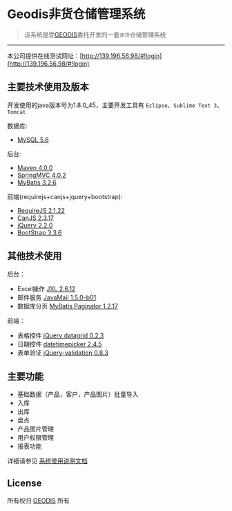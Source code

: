 # Geodis非货仓储管理系统

> 该系统是受[GEODIS](http://www.geodis.com/)委托开发的一套`非货`仓储管理系统

---

本公司提供在线测试网址：[http://139.196.56.98/#!login](http://139.196.56.98/#!login)

## 主要技术使用及版本

开发使用的java版本号为1.8.0_45，主要开发工具有 `Eclipse`、`Sublime Text 3`、`Tomcat`

数据库:
- [MySQL 5.6](https://www.mysql.com/)

后台:
- [Maven 4.0.0](https://maven.apache.org/)
- [SpringMVC 4.0.2](http://projects.spring.io/spring-framework/)
- [MyBatis 3.2.6](http://www.mybatis.org/mybatis-3/)

前端(requirejs+canjs+jquery+bootstrap):
- [RequireJS 2.1.22](http://requirejs.org/)
- [CanJS 2.3.17](https://canjs.com/)
- [jQuery 2.2.0](https://jquery.com/)
- [BootStrap 3.3.6](http://getbootstrap.com/)

## 其他技术使用

后台：
- Excel操作 [JXL 2.6.12](http://jexcelapi.sourceforge.net/)
- 邮件服务 [JavaMail 1.5.0-b01](http://www.oracle.com/technetwork/java/javamail/index.html)
- 数据库分页 [MyBatis Paginator 1.2.17](https://github.com/miemiedev/mybatis-paginator)

前端：
- 表格控件 [jQuery datagrid 0.2.3](http://labs.creative-area.net/jquery.datagrid/)
- 日期控件 [datetimepicker 2.4.5](https://github.com/xdan/datetimepicker)
- 表单验证 [jQuery-validation 0.8.3](http://jqueryvalidation.org/)

## 主要功能

* 基础数据（产品，客户，产品图片）批量导入
* 入库
* 出库
* 盘点
* 产品图片管理
* 用户权限管理
* 报表功能

详细请参见 [系统使用说明文档](http://)

## License

所有权归 [GEODIS](http://www.geodis.com/) 所有
